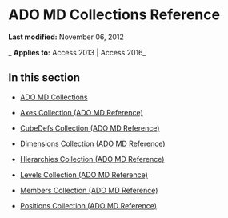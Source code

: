 
# ADO MD Collections Reference

 **Last modified:** November 06, 2012

 _ **Applies to:** Access 2013 | Access 2016_

## In this section


- [ADO MD Collections](dc7df649-80bb-b517-f084-2bfa780fb2f8.md)
    
- [Axes Collection (ADO MD Reference)](9569659c-3bbb-4c53-be45-b29d69d465a5.md)
    
- [CubeDefs Collection (ADO MD Reference)](ac77f45f-4e42-4d5c-9482-613188fe785b.md)
    
- [Dimensions Collection (ADO MD Reference)](34f1e116-2940-4ac1-aaea-9b92002cf182.md)
    
- [Hierarchies Collection (ADO MD Reference)](d073a1ca-0f5a-48e0-84da-6a3c62c8cda9.md)
    
- [Levels Collection (ADO MD Reference)](b5ea0736-4bdc-45ad-913a-b12dbd2e412a.md)
    
- [Members Collection (ADO MD Reference)](7365afa6-2b59-404c-a6f7-ca2104303d3a.md)
    
- [Positions Collection (ADO MD Reference)](325ee360-16b1-4878-ac5a-80d8fc3f7299.md)
    
